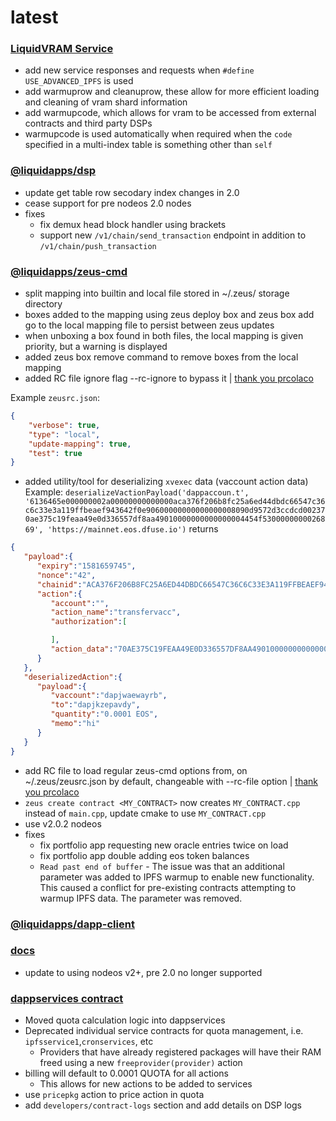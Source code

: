 latest
========

### [LiquidVRAM Service](https://docs.liquidapps.io/en/v2.0/services/ipfs-service.html)
- add new service responses and requests when `#define USE_ADVANCED_IPFS` is used
- add warmuprow and cleanuprow, these allow for more efficient loading and cleaning of vram shard information
- add warmupcode, which allows for vram to be accessed from external contracts and third party DSPs
- warmupcode is used automatically when required when the `code` specified in a multi-index table is something other than `self`

### [@liquidapps/dsp](https://www.npmjs.com/package/@liquidapps/dsp)
- update get table row secodary index changes in 2.0
- cease support for pre nodeos 2.0 nodes
- fixes
    - fix demux head block handler using brackets
    - support new `/v1/chain/send_transaction` endpoint in addition to `/v1/chain/push_transaction`

### [@liquidapps/zeus-cmd](https://www.npmjs.com/package/@liquidapps/zeus-cmd)
- split mapping into builtin and local file stored in ~/.zeus/ storage directory
- boxes added to the mapping using zeus deploy box and zeus box add go to the local mapping file to persist between zeus updates
- when unboxing a box found in both files, the local mapping is given priority, but a warning is displayed
- added zeus box remove command to remove boxes from the local mapping
- added RC file ignore flag --rc-ignore to bypass it | [thank you prcolaco](https://github.com/liquidapps-io/zeus-sdk/pull/9)

Example `zeusrc.json`:
```json
{
    "verbose": true,
    "type": "local",
    "update-mapping": true,
    "test": true
}
```
- added utility/tool for deserializing `xvexec` data (vaccount action data)
Example:
`deserializeVactionPayload('dappaccoun.t', '6136465e000000002a00000000000000aca376f206b8fc25a6ed44dbdc66547c36c6c33e3a119ffbeaef943642f0e90600000000000000008090d9572d3ccdcd002370ae375c19feaa49e0d336557df8aa49010000000000000004454f5300000000026869', 'https://mainnet.eos.dfuse.io')`
returns
```json
{
   "payload":{
      "expiry":"1581659745",
      "nonce":"42",
      "chainid":"ACA376F206B8FC25A6ED44DBDC66547C36C6C33E3A119FFBEAEF943642F0E906",
      "action":{
         "account":"",
         "action_name":"transfervacc",
         "authorization":[

         ],
         "action_data":"70AE375C19FEAA49E0D336557DF8AA49010000000000000004454F5300000000026869"
      }
   },
   "deserializedAction":{
      "payload":{
         "vaccount":"dapjwaewayrb",
         "to":"dapjkzepavdy",
         "quantity":"0.0001 EOS",
         "memo":"hi"
      }
   }
}
```
- add RC file to load regular zeus-cmd options from, on ~/.zeus/zeusrc.json by default, changeable with --rc-file option | [thank you prcolaco](https://github.com/liquidapps-io/zeus-sdk/pull/9)
- `zeus create contract <MY_CONTRACT>` now creates `MY_CONTRACT.cpp` instead of `main.cpp`, update cmake to use `MY_CONTRACT.cpp`
- use v2.0.2 nodeos
- fixes
    - fix portfolio app requesting new oracle entries twice on load
    - fix portfolio app double adding eos token balances
    - `Read past end of buffer` - The issue was that an additional parameter was added to IPFS warmup to enable new functionality. This caused a conflict for pre-existing contracts attempting to warmup IPFS data. The parameter was removed.

### [@liquidapps/dapp-client](https://www.npmjs.com/package/@liquidapps/dapp-client)

### [docs](https://docs.liquidapps.io/en/stable/)
- update to using nodeos v2+, pre 2.0 no longer supported

### [dappservices contract](http://bloks.io/account/dappservices)
- Moved quota calculation logic into dappservices
- Deprecated individual service contracts for quota management, i.e. `ipfsservice1`,`cronservices`, etc
    - Providers that have already registered packages will have their RAM freed using a new `freeprovider(provider)` action
- billing will default to 0.0001 QUOTA for all actions
    - This allows for new actions to be added to services
- use `pricepkg` action to price action in quota
- add `developers/contract-logs` section and add details on DSP logs